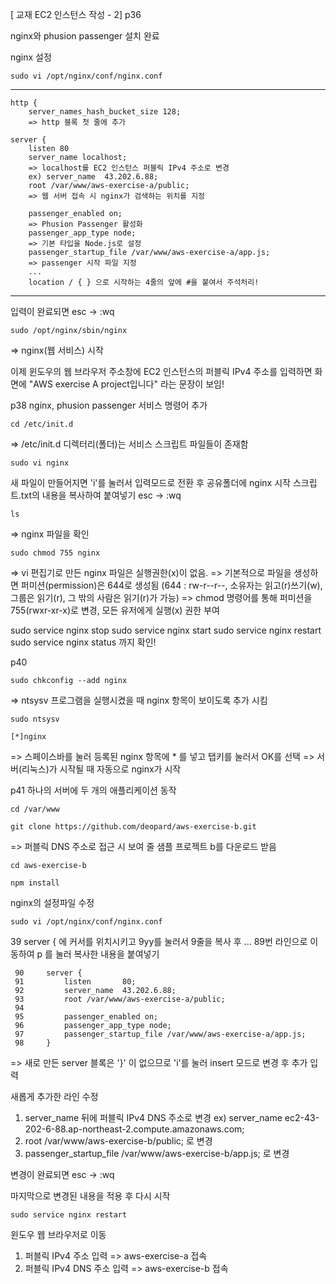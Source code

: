[ 교재 EC2 인스턴스 작성 - 2]
p36

nginx와 phusion passenger 설치 완료

nginx 설정

```
sudo vi /opt/nginx/conf/nginx.conf
```
---
```
http {
    server_names_hash_bucket_size 128;
    => http 블록 첫 줄에 추가

server {
    listen 80
    server_name localhost;
    => localhost를 EC2 인스턴스 퍼블릭 IPv4 주소로 변경
    ex) server_name  43.202.6.88;
    root /var/www/aws-exercise-a/public;
    => 웹 서버 접속 시 nginx가 검색하는 위치를 지정

    passenger_enabled on;
    => Phusion Passenger 활성화
    passenger_app_type node;
    => 기본 타입을 Node.js로 설정
    passenger_startup_file /var/www/aws-exercise-a/app.js;
    => passenger 시작 파일 지정
    ...
    location / { } 으로 시작하는 4줄의 앞에 #을 붙여서 주석처리!
```
---
입력이 완료되면 esc -> :wq

```
sudo /opt/nginx/sbin/nginx
```
=> nginx(웹 서비스) 시작

이제 윈도우의 웹 브라우저 주소창에 EC2 인스턴스의 퍼블릭 IPv4 주소를 입력하면
화면에 "AWS exercise A project입니다" 라는 문장이 보임!

p38
nginx, phusion passenger 서비스 명령어 추가

```
cd /etc/init.d
```
=> /etc/init.d 디렉터리(폴더)는 서비스 스크립트 파일들이 존재함

```
sudo vi nginx
```

새 파일이 만들어지면 'i'를 눌러서 입력모드로 전환 후 
공유폴더에 nginx 시작 스크립트.txt의 내용을 복사하여 붙여넣기
esc -> :wq

```
ls
```
=> nginx 파일을 확인

```
sudo chmod 755 nginx
```
=> vi 편집기로 만든 nginx 파일은 실행권한(x)이 없음.
=> 기본적으로 파일을 생성하면 퍼미션(permission)은 644로 생성됨
     (644 : rw-r--r--, 소유자는 읽고(r)쓰기(w), 그룹은 읽기(r), 그 밖의 사람은 읽기(r)가 가능)
=> chmod 명령어를 통해 퍼미션을 755(rwxr-xr-x)로 변경, 모든 유저에게 실행(x) 권한 부여

sudo service nginx stop
sudo service nginx start
sudo service nginx restart
sudo service nginx status 까지 확인!

p40

```
sudo chkconfig --add nginx
```
=> ntsysv 프로그램을 실행시켰을 때 nginx 항목이 보이도록 추가 시킴

```
sudo ntsysv

[*]nginx
```
=> 스페이스바를 눌러 등록된 nginx 항목에 * 를 넣고 탭키를 눌러서 OK를 선택
=> 서버(리눅스)가 시작될 때 자동으로 nginx가 시작

p41
하나의 서버에 두 개의 애플리케이션 동작

```
cd /var/www
```

```
git clone https://github.com/deopard/aws-exercise-b.git
```
=> 퍼블릭 DNS 주소로 접근 시 보여 줄 샘플 프로젝트 b를 다운로드 받음

```
cd aws-exercise-b

npm install
```

nginx의 설정파일 수정
```
sudo vi /opt/nginx/conf/nginx.conf
```

39    server {
에 커서를 위치시키고 9yy를 눌러서 9줄을 복사 후
...
89번 라인으로 이동하여 p 를 눌러 복사한 내용을 붙여넣기

```
 90     server {
 91         listen       80;
 92         server_name  43.202.6.88;
 93         root /var/www/aws-exercise-a/public;
 94
 95         passenger_enabled on;
 96         passenger_app_type node;
 97         passenger_startup_file /var/www/aws-exercise-a/app.js;
 98     }
```
=> 새로 만든 server 블록은 '}' 이 없으므로 'i'를 눌러 insert 모드로 변경 후 추가 입력

새롭게 추가한 라인 수정
1) server_name 뒤에 퍼블릭 IPv4 DNS 주소로 변경
ex) server_name  ec2-43-202-6-88.ap-northeast-2.compute.amazonaws.com;
2) root /var/www/aws-exercise-b/public; 로 변경
3) passenger_startup_file /var/www/aws-exercise-b/app.js; 로 변경

변경이 완료되면 esc -> :wq

마지막으로 변경된 내용을 적용 후 다시 시작
```
sudo service nginx restart
```

윈도우 웹 브라우저로 이동
1) 퍼블릭 IPv4 주소 입력 => aws-exercise-a 접속
2) 퍼블릭 IPv4 DNS 주소 입력 => aws-exercise-b 접속


